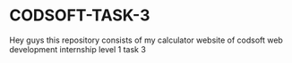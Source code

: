 # CODSOFT-TASK-3
Hey guys this repository consists of my calculator website of codsoft web development internship level 1 task 3
